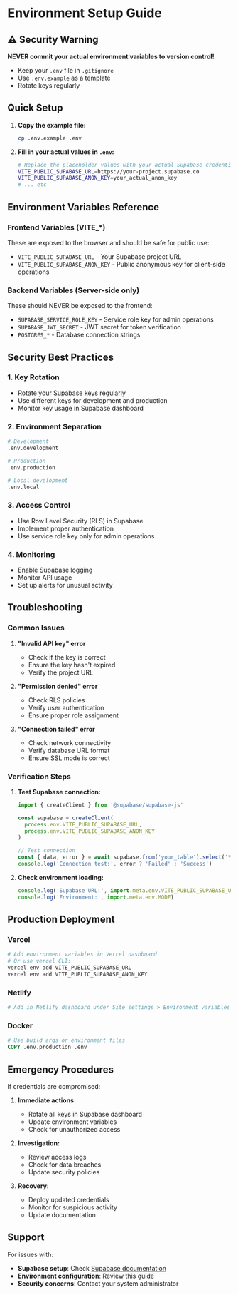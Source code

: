 # Environment Setup Guide

## ⚠️ Security Warning

**NEVER commit your actual environment variables to version control!**
- Keep your `.env` file in `.gitignore`
- Use `.env.example` as a template
- Rotate keys regularly

## Quick Setup

1. **Copy the example file:**
   ```bash
   cp .env.example .env
   ```

2. **Fill in your actual values in `.env`:**
   ```bash
   # Replace the placeholder values with your actual Supabase credentials
   VITE_PUBLIC_SUPABASE_URL=https://your-project.supabase.co
   VITE_PUBLIC_SUPABASE_ANON_KEY=your_actual_anon_key
   # ... etc
   ```

## Environment Variables Reference

### Frontend Variables (VITE_*)
These are exposed to the browser and should be safe for public use:

- `VITE_PUBLIC_SUPABASE_URL` - Your Supabase project URL
- `VITE_PUBLIC_SUPABASE_ANON_KEY` - Public anonymous key for client-side operations

### Backend Variables (Server-side only)
These should NEVER be exposed to the frontend:

- `SUPABASE_SERVICE_ROLE_KEY` - Service role key for admin operations
- `SUPABASE_JWT_SECRET` - JWT secret for token verification
- `POSTGRES_*` - Database connection strings

## Security Best Practices

### 1. Key Rotation
- Rotate your Supabase keys regularly
- Use different keys for development and production
- Monitor key usage in Supabase dashboard

### 2. Environment Separation
```bash
# Development
.env.development

# Production
.env.production

# Local development
.env.local
```

### 3. Access Control
- Use Row Level Security (RLS) in Supabase
- Implement proper authentication
- Use service role key only for admin operations

### 4. Monitoring
- Enable Supabase logging
- Monitor API usage
- Set up alerts for unusual activity

## Troubleshooting

### Common Issues

1. **"Invalid API key" error**
   - Check if the key is correct
   - Ensure the key hasn't expired
   - Verify the project URL

2. **"Permission denied" error**
   - Check RLS policies
   - Verify user authentication
   - Ensure proper role assignment

3. **"Connection failed" error**
   - Check network connectivity
   - Verify database URL format
   - Ensure SSL mode is correct

### Verification Steps

1. **Test Supabase connection:**
   ```javascript
   import { createClient } from '@supabase/supabase-js'
   
   const supabase = createClient(
     process.env.VITE_PUBLIC_SUPABASE_URL,
     process.env.VITE_PUBLIC_SUPABASE_ANON_KEY
   )
   
   // Test connection
   const { data, error } = await supabase.from('your_table').select('*').limit(1)
   console.log('Connection test:', error ? 'Failed' : 'Success')
   ```

2. **Check environment loading:**
   ```javascript
   console.log('Supabase URL:', import.meta.env.VITE_PUBLIC_SUPABASE_URL)
   console.log('Environment:', import.meta.env.MODE)
   ```

## Production Deployment

### Vercel
```bash
# Add environment variables in Vercel dashboard
# Or use vercel CLI:
vercel env add VITE_PUBLIC_SUPABASE_URL
vercel env add VITE_PUBLIC_SUPABASE_ANON_KEY
```

### Netlify
```bash
# Add in Netlify dashboard under Site settings > Environment variables
```

### Docker
```dockerfile
# Use build args or environment files
COPY .env.production .env
```

## Emergency Procedures

If credentials are compromised:

1. **Immediate actions:**
   - Rotate all keys in Supabase dashboard
   - Update environment variables
   - Check for unauthorized access

2. **Investigation:**
   - Review access logs
   - Check for data breaches
   - Update security policies

3. **Recovery:**
   - Deploy updated credentials
   - Monitor for suspicious activity
   - Update documentation

## Support

For issues with:
- **Supabase setup**: Check [Supabase documentation](https://supabase.com/docs)
- **Environment configuration**: Review this guide
- **Security concerns**: Contact your system administrator
